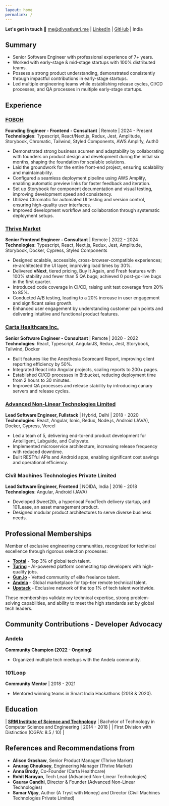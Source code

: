```yaml
---
layout: home
permalink: /
---
```


**Let's get in touch**
📧 [me@divyatiwari.me](mailto:me@divyatiwari.me) | [LinkedIn](https://www.linkedin.com/in/divyatiwari5/) | [GitHub](https://github.com/divyatiwari5) | India  

## Summary
- Senior Software Engineer with professional experience of 7+ years.
- Worked with early-stage & mid-stage startups with 100% distributed teams.
- Possess a strong product understanding, demonstrated consistently through impactful contributions in early-stage startups.
- Led multiple engineering teams while establishing release cycles, CI/CD processes, and QA processes in multiple early-stage startups.

## Experience

### [FOBOH](https://foboh.com.au)
**Founding Engineer - Frontend - Consultant** | Remote | 2024 - Present
**Technologies**: Typescript, React/Next.js, Redux, Jest, Amplitude, Storybook, Chromatic, Tailwind, Styled Components, AWS Amplify, Auth0  

- Demonstrated strong business acumen and adaptability by collaborating with founders on product design and development during the initial six months, shaping the foundation for scalable solutions.
- Laid the groundwork for the entire front-end project, ensuring scalability and maintainability.  
- Configured a seamless deployment pipeline using AWS Amplify, enabling automatic preview links for faster feedback and iteration.  
- Set up Storybook for component documentation and visual testing, improving development speed and consistency.  
- Utilized Chromatic for automated UI testing and version control, ensuring high-quality user interfaces.  
- Improved development workflow and collaboration through systematic deployment setups.  

### [Thrive Market](https://thrivemarket.com)
**Senior Frontend Engineer - Consultant** | Remote | 2022 - 2024
**Technologies**: Typescript, React, Next.js, Redux, Jest, Amplitude, Storybook, Docker, Cypress, Styled Components

- Designed scalable, accessible, cross-browser-compatible experiences; re-architected the UI layer, improving load times by 30%.
- Delivered **vNext**, tiered pricing, Buy It Again, and Fresh features with 100% stability and fewer than 5 QA bugs; achieved 0 post-go-live bugs in the first quarter.
- Introduced code coverage in CI/CD, raising unit test coverage from 20% to 85%.
- Conducted A/B testing, leading to a 20% increase in user engagement and significant sales growth.
- Enhanced user engagement by understanding customer pain points and delivering intuitive and functional product features.

### [Carta Healthcare Inc.](https://www.carta.healthcare)
**Senior Software Engineer - Consultant** | Remote | 2020 - 2022
**Technologies**: React, Typescript, AngularJS, Redux, Jest, Storybook, Tailwind, Docker  

- Built features like the Anesthesia Scorecard Report, improving client reporting efficiency by 50%.  
- Integrated React into Angular projects, scaling reports to 200+ pages.  
- Established CI/CD processes in Bitbucket, reducing deployment time from 2 hours to 30 minutes.  
- Improved QA processes and release stability by introducing canary servers and release cycles.  

### [Advanced Non-Linear Technologies Limited](https://everydayseries.com)
**Lead Software Engineer, Fullstack** | Hybrid, Delhi | 2018 - 2020
**Technologies**: React, Angular, Ionic, Redux, Node.js, Android (JAVA), Docker, Cypress, Vercel  

- Led a team of 5, delivering end-to-end product development for Antelligent, Labguide, and Cultyvate.  
- Implemented microservice architecture, increasing release frequency with reduced downtime.  
- Built RESTful APIs and Android apps, enabling significant cost savings and operational efficiency.  

### Civil Machines Technologies Private Limited
**Lead Software Engineer, Frontend** | NOIDA, India | 2016 - 2018
**Technologies**: Angular, Android (JAVA)  

- Developed Sweet2th, a hyperlocal FoodTech delivery startup, and 101Lease, an asset management product.  
- Designed modular product architectures to serve diverse business needs.  

## **Professional Memberships**  

Member of exclusive engineering communities, recognized for technical excellence through rigorous selection processes:  

- **[Toptal](https://www.toptal.com)** - Top 3% of global tech talent.  
- **[Turing](https://turing.com/)** - AI-powered platform connecting top developers with high-quality jobs.  
- **[Gun.io](https://gun.io/)** - Vetted community of elite freelance talent.  
- **[Andela](https://andela.com/)** - Global marketplace for top-tier remote technical talent.  
- **[Upstack](https://upstack.co/)** - Exclusive network of the top 1% of tech talent worldwide.  

These memberships validate my technical expertise, strong problem-solving capabilities, and ability to meet the high standards set by global tech leaders.  

## Community Contributions - Developer Advocacy

### Andela
**Community Champion (2022 - Ongoing)**  
- Organized multiple tech meetups with the Andela community.  

### 101Loop
**Community Mentor** | 2018 - 2021
- Mentored winning teams in Smart India Hackathons (2018 & 2020).  

## Education

| **[SRM Institute of Science and Technology](https://www.srmist.edu.in/)** | Bachelor of Technology in Computer Science and Engineering | 2014 - 2018 |
| First Division with Distinction (CGPA: 8.5 / 10) |

## References and Recommendations from
- **Alison Grashaw**, Senior Product Manager (Thrive Market)
- **Anurag Chouksey**, Engineering Manager (Thrive Market)
- **Anna Brody**, Co-Founder (Carta Healthcare)
- **Rohit Narayan**, Tech Lead (Advanced Non-Linear Technologies)
- **Gaurav Gandhi**, Director & Founder (Advanced Non-Linear Technologies)
- **Samar Vijay**, Author (A Tryst with Money) and Director (Civil Machines Technologies Private Limited)
